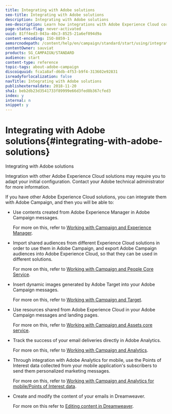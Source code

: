 ```yaml
---
title: Integrating with Adobe solutions
seo-title: Integrating with Adobe solutions
description: Integrating with Adobe solutions
seo-description: Learn how integrations with Adobe Experience Cloud core services and solutions such as Adobe Analytics and Experience Manager can improve your Adobe Campaign strategy with deep insights and convenient content management.
page-status-flag: never-activated
uuid: 81ff4ed3-043a-40c3-8525-21a6ef094d9a
content-encoding: ISO-8859-1
aemsrcnodepath: /content/help/en/campaign/standard/start/using/integrating-with-adobe-solutions
contentOwner: sauviat
products: SG_CAMPAIGN/STANDARD
audience: start
content-type: reference
topic-tags: about-adobe-campaign
discoiquuid: fca1a8af-d6db-4f53-b9f4-313602e92831
isreadyforlocalization: false
navTitle: Integrating with Adobe solutions
publishexternaldate: 2018-11-20
sha1: beb2db23d3541733f89999e66d3fed8b367cfed3
index: y
internal: n
snippet: y
---
```


# Integrating with Adobe solutions{#integrating-with-adobe-solutions}

Integrating with Adobe solutions

Integration with other Adobe Experience Cloud solutions may require you to adapt your initial configuration. Contact your Adobe technical administrator for more information.

If you have other Adobe Experience Cloud solutions, you can integrate them with Adobe Campaign, and then you will be able to:

* Use contents created from Adobe Experience Manager in Adobe Campaign messages.

  For more on this, refer to [Working with Campaign and Experience Manager](../../integrating/using/integrating-with-experience-manager.md).

* Import shared audiences from different Experience Cloud solutions in order to use them in Adobe Campaign, and export Adobe Campaign audiences into Adobe Experience Cloud, so that they can be used in different solutions.

  For more on this, refer to [Working with Campaign and People Core Service](../../integrating/using/about-campaign-audience-manager-or-people-core-service-integration.md).

* Insert dynamic images generated by Adobe Target into your Adobe Campaign messages.

  For more on this, refer to [Working with Campaign and Target](../../integrating/using/about-campaign-target-integration.md).

* Use resources shared from Adobe Experience Cloud in your Adobe Campaign messages and landing pages.

  For more on this, refer to [Working with Campaign and Assets core service](../../integrating/using/working-with-campaign-and-assets-core-service.md).

* Track the success of your email deliveries directly in Adobe Analytics.

  For more on this, refer to [Working with Campaign and Analytics](../../integrating/using/about-campaign-analytics-integration.md).

* Through integration with Adobe Analytics for mobile, use the Points of Interest data collected from your mobile application's subscribers to send them personalized marketing messages.

  For more on this, refer to [Working with Campaign and Analytics for mobile/Points of Interest data](../../integrating/using/about-campaign-points-of-interest-data-integration.md).

* Create and modify the content of your emails in Dreamweaver.

  For more on this refer to [Editing content in Dreamweaver](../../designing/using/about-email-content-design.md#editing-content-in-dreamweaver).

